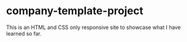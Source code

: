 # company-template-project
This is an HTML and CSS only responsive site to showcase what I have learned so far.
